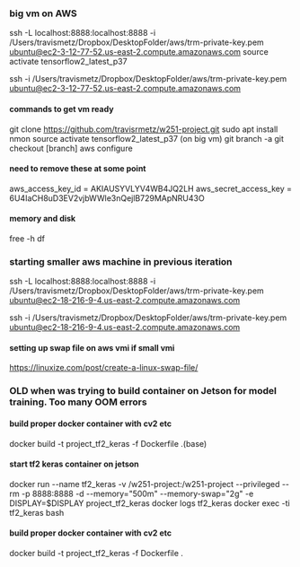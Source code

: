 
### big vm on AWS
ssh -L localhost:8888:localhost:8888 -i /Users/travismetz/Dropbox/DesktopFolder/aws/trm-private-key.pem ubuntu@ec2-3-12-77-52.us-east-2.compute.amazonaws.com
source activate tensorflow2_latest_p37


ssh -i /Users/travismetz/Dropbox/DesktopFolder/aws/trm-private-key.pem ubuntu@ec2-3-12-77-52.us-east-2.compute.amazonaws.com




#### commands to get vm ready
git clone https://github.com/travisrmetz/w251-project.git
sudo apt install nmon
source activate tensorflow2_latest_p37 (on big vm)
git branch -a
git checkout [branch]
aws configure 
#### need to remove these at some point
aws_access_key_id = AKIAUSYVLYV4WB4JQ2LH
aws_secret_access_key = 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

#### memory and disk
free -h
df


### starting smaller aws machine in previous iteration

ssh -L localhost:8888:localhost:8888 -i /Users/travismetz/Dropbox/DesktopFolder/aws/trm-private-key.pem ubuntu@ec2-18-216-9-4.us-east-2.compute.amazonaws.com

ssh -i /Users/travismetz/Dropbox/DesktopFolder/aws/trm-private-key.pem ubuntu@ec2-18-216-9-4.us-east-2.compute.amazonaws.com

#### setting up swap file on aws vmi if small vmi
https://linuxize.com/post/create-a-linux-swap-file/


### OLD when was trying to build container on Jetson for model training. Too many OOM errors

#### build proper docker container with cv2 etc
docker build -t project_tf2_keras -f Dockerfile .(base)

#### start tf2 keras container on jetson
docker run --name tf2_keras -v /w251-project:/w251-project --privileged --rm -p 8888:8888 -d --memory="500m" --memory-swap="2g" -e DISPLAY=$DISPLAY project_tf2_keras
docker logs tf2_keras
docker exec -ti tf2_keras bash


#### build proper docker container with cv2 etc
docker build -t project_tf2_keras -f Dockerfile .